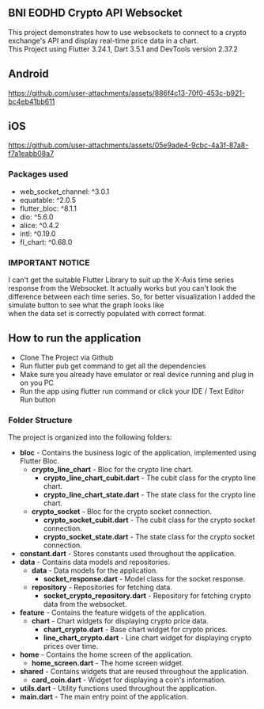 ## BNI EODHD Crypto API Websocket

This project demonstrates how to use websockets to connect to a crypto exchange's API and display real-time price data in a chart.  
This Project using Flutter 3.24.1, Dart 3.5.1 and DevTools version 2.37.2


## Android
https://github.com/user-attachments/assets/886f4c13-70f0-453c-b921-bc4eb41bb611




## iOS
https://github.com/user-attachments/assets/05e9ade4-9cbc-4a3f-87a8-f7a1eabb08a7


### Packages used

* web_socket_channel: ^3.0.1
* equatable: ^2.0.5
* flutter_bloc: ^8.1.1
* dio: ^5.6.0
* alice: ^0.4.2
* intl: ^0.19.0
* fl_chart: ^0.68.0


### IMPORTANT NOTICE
I can't get the suitable Flutter Library to suit up the X-Axis time series response from the Websocket.  It actually works but you can't look the difference between each time series. So, for better visualization I added the simulate button to see what the graph looks like   
when the data set is correctly populated with correct format.

## How to run the application

* Clone The Project via Github
* Run flutter pub get command to get all the dependencies
* Make sure you already have emulator or real device running and plug in on you PC
* Run the app using flutter run command or click your IDE / Text Editor Run button

### Folder Structure

The project is organized into the following folders:

* **bloc** - Contains the business logic of the application, implemented using Flutter Bloc.
    * **crypto_line_chart** - Bloc for the crypto line chart.
        * **crypto_line_chart_cubit.dart** - The cubit class for the crypto line chart.
        * **crypto_line_chart_state.dart** - The state class for the crypto line chart.
    * **crypto_socket** - Bloc for the crypto socket connection.
        * **crypto_socket_cubit.dart** - The cubit class for the crypto socket connection.
        * **crypto_socket_state.dart** - The state class for the crypto socket connection.
* **constant.dart** - Stores constants used throughout the application.
* **data** - Contains data models and repositories.
    * **data** - Data models for the application.
        * **socket_response.dart** - Model class for the socket response.
    * **repository** - Repositories for fetching data.
        * **socket_crypto_repository.dart** - Repository for fetching crypto data from the websocket.
* **feature** - Contains the feature widgets of the application.
    * **chart** - Chart widgets for displaying crypto price data.
        * **chart_crypto.dart** - Base chart widget for crypto prices.
        * **line_chart_crypto.dart** - Line chart widget for displaying crypto prices over time.
* **home** - Contains the home screen of the application.
    * **home_screen.dart** - The home screen widget.
* **shared** - Contains widgets that are reused throughout the application.
    * **card_coin.dart** - Widget for displaying a coin's information.
* **utils.dart** - Utility functions used throughout the application.
* **main.dart** - The main entry point of the application.


